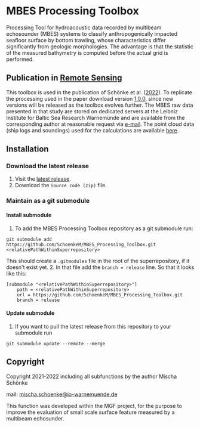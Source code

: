 # MBES Processing Toolbox
Processing Tool for hydroacoustic data recorded by multibeam echosounder (MBES) systems to classify anthropogenically impacted seafloor surface by bottom trawling, whose characteristics differ significantly from geologic morphologies. The advantage is that the statistic of the measured bathymetry is computed before the actual grid is performed.

## Publication in [Remote Sensing](https://www.mdpi.com/journal/remotesensing)
This toolbox is used in the publication of Schönke et al. ([2022](https://doi.org/10.3390/rs14122782)). To replicate the processing used in the paper download version [1.0.0](https://github.com/SchoenkeM/MBES_Processing_Toolbox/releases/1.0.0), since new versions will be released as the toolbox evolves further. The MBES raw data presented in that study are stored on dedicated servers at the Leibniz Institute for Baltic Sea Research Warnemünde and are available from the corresponding author at reasonable request via [e-mail](mailto:mischa.schoenke@io-warnemuende.de). The point cloud data (ship logs and soundings) used for the calculations are available [here](https://doi.org/10.5281/zenodo.6597161).

## Installation
### Download the latest release
1. Visit the [latest release](https://github.com/SchoenkeM/MBES_Processing_Toolbox/releases/latest/).
2. Download the `Source code (zip)` file.

### Maintain as a git submodule
#### Install submodule
1. To add the MBES Processing Toolbox repository as a git submodule run:
```
git submodule add https://github.com/SchoenkeM/MBES_Processing_Toolbox.git <relativePathWithinSuperrepository>
```
This should create a `.gitmodules` file in the root of the superrepository, if it doesn't exist yet.
2. In that file add the `branch = release` line. So that it looks like this:
```
[submodule "<relativePathWithinSuperrepository>"]
	path = <relativePathWithinSuperrepository>
	url = https://github.com/SchoenkeM/MBES_Processing_Toolbox.git
	branch = release
```

#### Update submodule
1. If you want to pull the latest release from this repository to your submodule run
```
git submodule update --remote --merge
```

## Copyright

Copyright 2021-2022 including all subfunctions by the author Mischa Schönke

mail: mischa.schoenke@io-warnemuende.de

This function was developed within the MGF project, for the purpose
to improve the evaluation of small scale surface feature measured
by a multibeam echosunder.
